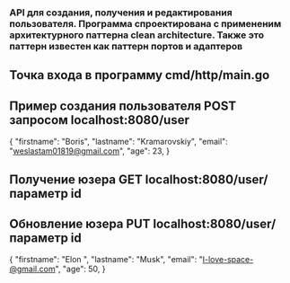 ### API для создания, получения и редактирования пользователя. Программа спроектирована с примененим архитектурного паттерна clean architecture. Также это паттерн известен как паттерн портов и адаптеров 

## Точка входа в программу cmd/http/main.go

## Пример создания пользователя POST запросом localhost:8080/user

{
"firstname": "Boris",
"lastname": "Kramarovskiy",
"email": "weslastam01819@gmail.com",
"age": 23,
}

## Получение юзера GET localhost:8080/user/параметр id

## Обновление юзера PUT localhost:8080/user/параметр id

{
"firstname": "Elon ",
"lastname": "Musk",
"email": "I-love-space-@gmail.com",
"age": 50,
}
